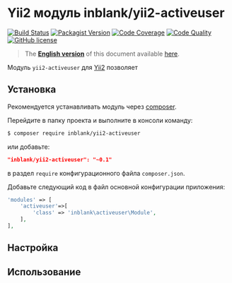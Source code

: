 # Yii2 модуль inblank/yii2-activeuser

[![Build Status](https://img.shields.io/travis/inblank/yii2-activeuser/master.svg?style=flat-square)](https://travis-ci.org/inblank/yii2-activeuser)
[![Packagist Version](https://img.shields.io/packagist/v/inblank/yii2-activeuser.svg?style=flat-square)](https://packagist.org/packages/inblank/yii2-activeuser)
[![Code Coverage](https://img.shields.io/scrutinizer/coverage/g/inblank/yii2-activeuser/master.svg?style=flat-square)](https://scrutinizer-ci.com/g/inblank/yii2-activeuser/?branch=master)
[![Code Quality](https://img.shields.io/scrutinizer/g/inblank/yii2-activeuser/master.svg?style=flat-square)](https://scrutinizer-ci.com/g/inblank/yii2-activeuser/?branch=master)
[![GitHub license](https://img.shields.io/badge/license-MIT-blue.svg?style=flat-square)](https://raw.githubusercontent.com/inblank/yii2-activeuser/master/LICENSE)

> The **[English version](https://github.com/inblank/yii2-activeuser/blob/master/README.md)** of this document available [here](https://github.com/inblank/yii2-activeuser/blob/master/README.md).

Модуль `yii2-activeuser` для [Yii2](http://www.yiiframework.com/) позволяет

## Установка

Рекомендуется устанавливать модуль через [composer](http://getcomposer.org/download/).

Перейдите в папку проекта и выполните в консоли команду:

```bash
$ composer require inblank/yii2-activeuser
```

или добавьте:

```json
"inblank/yii2-activeuser": "~0.1"
```

в раздел `require` конфигурационного файла `composer.json`.

Добавьте следующий код в файл основной конфигурации приложения:
```php
'modules' => [
    'activeuser'=>[
        'class' => 'inblank\activeuser\Module',
    ],
],
```

## Настройка

## Использование